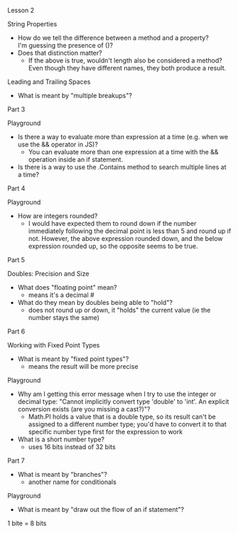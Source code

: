 Lesson 2

String Properties
- How do we tell the difference between a method and a property?<br> 
    I'm guessing the presence of ()?
- Does that distinction matter?
    - If the above is true, wouldn't length also be considered a method?<br> 
        Even though they have different names, they both produce a result.

Leading and Trailing Spaces
- What is meant by "multiple breakups"?

Part 3

Playground
- Is there a way to evaluate more than expression at a time (e.g. when we use the && operator in JS)?
    - You can evaluate more than one expression at a time with the && operation inside an if statement.
- Is there is a way to use the .Contains method to search multiple lines at a time?

Part 4 

Playground
- How are integers rounded?
    - I would have expected them to round down if the number immediately following the decimal point is less than 5 and round up if not. However, the above expression rounded down, and the below expression rounded up, so the opposite seems to be true.

Part 5

Doubles: Precision and Size
- What does "floating point" mean?
    - means it's a decimal # 
- What do they mean by doubles being able to "hold"?
    - does not round up or down, it "holds" the current value (ie the number stays the same)

Part 6

Working with Fixed Point Types
- What is meant by "fixed point types"?
    - means the result will be more precise

Playground 
- Why am I getting this error message when I try to use the integer or decimal type: "Cannot implicitly convert type 'double' to 'int'. An explicit conversion exists (are you missing a cast?)"?   
    - Math.PI holds a value that is a double type, so its result can't be assigned to a different number type; you'd have to convert it to that specific number type first for the expression to work
- What is a short number type?
    - uses 16 bits instead of 32 bits

Part 7 

- What is meant by "branches"?
    - another name for conditionals

Playground
- What is meant by "draw out the flow of an if statement"?

1 bite = 8 bits